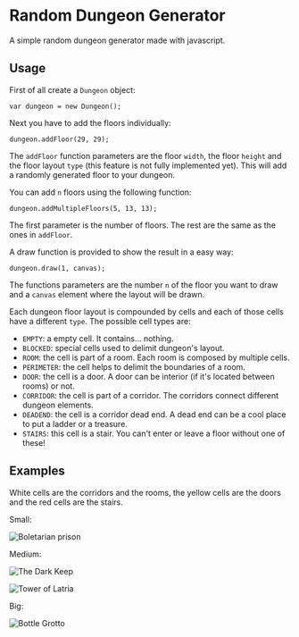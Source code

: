 Random Dungeon Generator
========================

A simple random dungeon generator made with javascript.

Usage
------

First of all create a `Dungeon` object:

`var dungeon = new Dungeon();`

Next you have to add the floors individually:

`dungeon.addFloor(29, 29);`

The `addFloor` function parameters are the floor `width`, the floor `height` and the floor layout `type` (this feature is not fully implemented yet). This will add a randomly generated floor to your dungeon.

You can add `n` floors using the following function:

`dungeon.addMultipleFloors(5, 13, 13);`

The first parameter is the number of floors. The rest are the same as the ones in `addFloor`.

A draw function is provided to show the result in a easy way:

`dungeon.draw(1, canvas);`

The functions parameters are the number `n` of the floor you want to draw and a `canvas` element where the layout will be drawn.

Each dungeon floor layout is compounded by cells and each of those cells have a different `type`. The possible cell types are:

* `EMPTY`: a empty cell. It contains... nothing.
* `BLOCKED`: special cells used to delimit dungeon's layout.
* `ROOM`: the cell is part of a room. Each room is composed by multiple cells.
* `PERIMETER`: the cell helps to delimit the boundaries of a room.
* `DOOR`: the cell is a door. A door can be interior (if it's located between rooms) or not.
* `CORRIDOR`: the cell is part of a corridor. The corridors connect different dungeon elements.
* `DEADEND`: the cell is a corridor dead end. A dead end can be a cool place to put a ladder or a treasure.
* `STAIRS`: this cell is a stair. You can't enter or leave a floor without one of these!

Examples
---------

White cells are the corridors and the rooms, the yellow cells are the doors and the red cells are the stairs.

Small:

![Boletarian prison](https://raw.github.com/jorgeprodriguez/random-dungeon-generator/master/examples/boletarian-prison.jpg)

Medium:

![The Dark Keep](https://raw.github.com/jorgeprodriguez/random-dungeon-generator/master/examples/the-dark-keep.jpg)

![Tower of Latria](https://raw.github.com/jorgeprodriguez/random-dungeon-generator/master/examples/tower-of-latria.jpg)

Big:

![Bottle Grotto](https://raw.github.com/jorgeprodriguez/random-dungeon-generator/master/examples/bottle-grotto.jpg)
